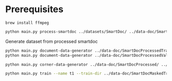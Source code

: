 # Prerequisites
```
brew install ffmpeg
```


```sh
python main.py process-smartdoc ../datasets/SmartDoc/ ../data-doc/SmartDocProcessed/
```



Generate dataset from processed smartdoc
```sh
python main.py document-data-generator ../data-doc/SmartDocProcessedTrain/ ../data-doc/SmartDocMaskedTrain/
python main.py document-data-generator ../data-doc/SmartDocProcessedValid/ ../data-doc/SmartDocMaskedValid/

```

```sh
python main.py corner-data-generator ../data-doc/SmartDocProcessed/ ../data-doc/SmartDocCorners/
```

```sh
python main.py train --name t1 --train-dir ../data-doc/SmartDocMaskedTrain --valid-dir ../data-doc/SmartDocMaskedValid
```
